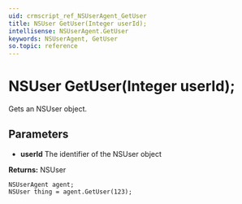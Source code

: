 ```yaml
---
uid: crmscript_ref_NSUserAgent_GetUser
title: NSUser GetUser(Integer userId);
intellisense: NSUserAgent.GetUser
keywords: NSUserAgent, GetUser
so.topic: reference
---
```


# NSUser GetUser(Integer userId);

Gets an NSUser object.

## Parameters

* **userId** The identifier of the NSUser object

**Returns:** NSUser

```crmscript
NSUserAgent agent;
NSUser thing = agent.GetUser(123);
```

